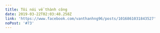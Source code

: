 ```yaml
---
title: Tôi nói về thành công
date: 2019-03-22T02:03:48.258Z
link: 'https://www.facebook.com/vanthanhng96/posts/1016861031843527'
noPost: '#73'
---
```


